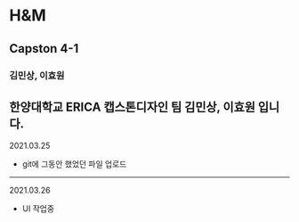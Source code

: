 # H&M
## Capston 4-1
### 김민상, 이효원
한양대학교 ERICA 캡스톤디자인 팀 김민상, 이효원 입니다.
---
2021.03.25
- git에 그동안 했었던 파일 업로드
---
2021.03.26
- UI 작업중
